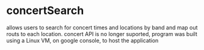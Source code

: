 # concertSearch
allows users to search for concert times and locations by band and map out routs to each location.
concert  API is no longer suported, 
program was built using a Linux VM, on google console, to host the application
